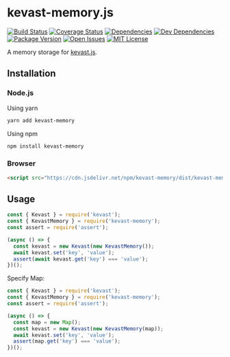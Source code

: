 # kevast-memory.js
[![Build Status](https://img.shields.io/travis/kevast/kevast-memory.js.svg?style=flat-square)](https://travis-ci.org/kevast/kevast-memory.js)
[![Coverage Status](https://img.shields.io/coveralls/github/kevast/kevast-memory.js.svg?style=flat-square)](https://coveralls.io/github/kevast/kevast-memory.js?branch=master)
[![Dependencies](https://img.shields.io/david/kevast/kevast-memory.js.svg?style=flat-square)](https://david-dm.org/kevast/kevast-memory.js)
[![Dev Dependencies](https://img.shields.io/david/dev/kevast/kevast-memory.js.svg?style=flat-square)](https://david-dm.org/kevast/kevast-memory.js?type=dev)
[![Package Version](https://img.shields.io/npm/v/kevast-memory.svg?style=flat-square)](https://www.npmjs.com/package/kevast-memory)
[![Open Issues](https://img.shields.io/github/issues-raw/kevast/kevast-memory.js.svg?style=flat-square)](https://github.com/kevast/kevast-memory.js/issues)
[![MIT License](https://img.shields.io/npm/l/kevast-memory.svg?style=flat-square)](https://github.com/kevast/kevast-memory.js/blob/master/LICENSE)

A memory storage for [kevast.js](https://github.com/kevast/kevast.js).

## Installation
### Node.js
Using yarn
```bash
yarn add kevast-memory
```

Using npm
```bash
npm install kevast-memory
```

### Browser
```html
<script src="https://cdn.jsdelivr.net/npm/kevast-memory/dist/kevast-memory.min.js"></script>
```

## Usage
```javascript
const { Kevast } = require('kevast');
const { KevastMemory } = require('kevast-memory');
const assert = require('assert');

(async () => {
  const kevast = new Kevast(new KevastMemory());
  await kevast.set('key', 'value');
  assert(await kevast.get('key') === 'value');
})();
```

Specify Map:
```javascript
const { Kevast } = require('kevast');
const { KevastMemory } = require('kevast-memory');
const assert = require('assert');

(async () => {
  const map = new Map();
  const kevast = new Kevast(new KevastMemory(map));
  await kevast.set('key', 'value');
  assert(map.get('key') === 'value');
})();
```
